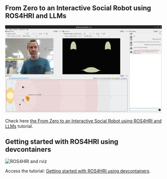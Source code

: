 
From Zero to an Interactive Social Robot using ROS4HRI and LLMs
---------------------------------------------------------------

![Social interaction simulator](images/social-interaction-simulator.jpg)


Check here [the From Zero to an Interactive Social Robot using ROS4HRI and
LLMs](interactive-social-robots/) tutorial.

Getting started with ROS4HRI using devcontainers
------------------------------------------------

![ROS4HRI and rviz](images/rviz-faces.png)

Access the tutorial: [Getting started with ROS4HRI using devcontainers](intro-ros4hri-devcontainers/).


